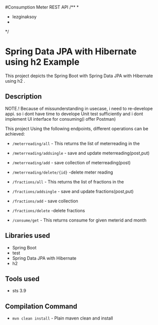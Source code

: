 #Consumption Meter REST API
/**
 * 
 *  lezginaksoy
 *
 */

# Spring Data JPA with Hibernate using h2 Example
This project depicts the Spring Boot  with Spring Data JPA with Hibernate using h2 .



## Description

NOTE.!
Because of missunderstanding in usecase, i need to re-develope appi.
so i dont have time to develope Unit test sufficiently and i dont implement UI interface for consuming(i offer Postman)
 

This project Using the following endpoints, different operations can be achieved:
- `/meterreading/all` - This returns the list of meterreading in the  
- `/meterreading/addsingle` - save and update  meterreading(post,put)
- `/meterreading/add` - save  collection of meterreading(post)
- `/meterreading/delete/{id}` -delete meter reading


- `/fractions/all`    - This returns the list of fractions in the  
- `/fractions/addsingle`    - save and update  fractions(post,put)
- `/fractions/add`    - save collection
- `/fractions/delete` -delete fractions 


- `/consume/get` - This returns consume for given meterid and month  


## Libraries used
- Spring Boot
- test
- Spring Data JPA with Hibernate
- h2

## Tools used
- sts 3.9


## Compilation Command
- `mvn clean install` - Plain maven clean and install
